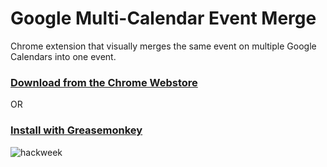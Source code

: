 Google Multi-Calendar Event Merge
=========================

Chrome extension that visually merges the same event on multiple Google Calendars into one event.

### [Download from the Chrome Webstore](https://chrome.google.com/webstore/detail/event-merge-for-google-ca/idehaflielbgpaokehlhidbjlehlfcep) 
OR
### [Install with Greasemonkey](https://github.com/imightbeamy/gcal-multical-event-merge/raw/master/events.user.js)

![hackweek](images/examples.png)
